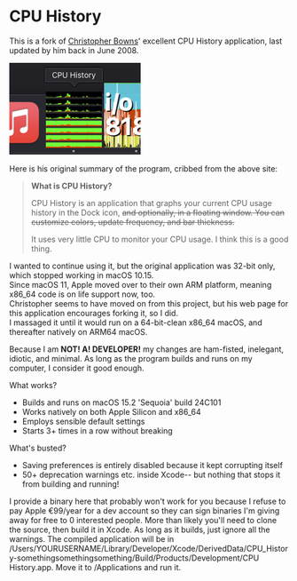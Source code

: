 # CPU History

This is a fork of [Christopher Bowns](https://cbowns.com/cpuhistory/)' excellent CPU History application, last updated by him back in June 2008.

![miniscreenshot](miniscreenshot.png)

Here is his original summary of the program, cribbed from the above site:  

>**What is CPU History?**
>
>CPU History is an application that graphs your current CPU usage history in the Dock icon, ~~and optionally, in a floating window. You can customize colors, update frequency, and bar thickness.~~
>
>It uses very little CPU to monitor your CPU usage. I think this is a good thing. 

I wanted to continue using it, but the original application was 32-bit only, which stopped working in macOS 10.15.  
Since macOS 11, Apple moved over to their own ARM platform, meaning x86_64 code is on life support now, too.  
Christopher seems to have moved on from this project, but his web page for this application encourages forking it, so I did.  
I massaged it until it would run on a 64-bit-clean x86_64 macOS, and thereafter natively on ARM64 macOS.   

Because I am **NOT! A! DEVELOPER!** my changes are ham-fisted, inelegant, idiotic, and minimal. As long as the program builds and runs on my computer, I consider it good enough. 

What works?
- Builds and runs on macOS 15.2 'Sequoia' build 24C101
- Works natively on both Apple Silicon and x86_64
- Employs sensible default settings
- Starts 3+ times in a row without breaking

What's busted?
- Saving preferences is entirely disabled because it kept corrupting itself
- 50+ deprecation warnings etc. inside Xcode-- but nothing that stops it from building and running!

I provide a binary here that probably won't work for you because I refuse to pay Apple €99/year for a dev account so they can sign binaries I'm giving away for free to 0 interested people.
More than likely you'll need to clone the source, then build it in Xcode. As long as it builds, just ignore all the warnings. The compiled application will be in /Users/YOURUSERNAME/Library/Developer/Xcode/DerivedData/CPU_History-somethingsomethingsomething/Build/Products/Development/CPU History.app. Move it to /Applications and run it. 
